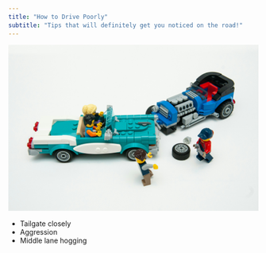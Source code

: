 ```yaml
---
title: "How to Drive Poorly"
subtitle: "Tips that will definitely get you noticed on the road!"
---
```


![A car crash involving two Lego cars.](lego-car-crash-unsplash.jpg "Photo by [Matt Hudson](https://unsplash.com/@lalunecreative?utm_content=creditCopyText&utm_medium=referral&utm_source=unsplash) on [Unsplash](https://unsplash.com/photos/blue-and-black-lego-truck-toy-5_GRulmDNX0?utm_content=creditCopyText&utm_medium=referral&utm_source=unsplash)")

* Tailgate closely
* Aggression
* Middle lane hogging
